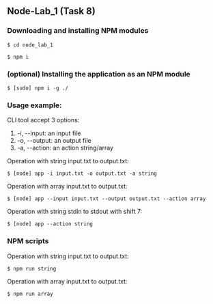 ## Node-Lab_1 (Task 8)

### Downloading and installing NPM modules

```
$ cd node_lab_1
```

```
$ npm i
```

### (optional) Installing the application as an NPM module

```
$ [sudo] npm i -g ./
```

### Usage example:

CLI tool accept 3 options:

1. -i, --input: an input file
2. -o, --output: an output file
3. -a, --action: an action string/array

Operation with string input.txt to output.txt:

```
$ [node] app -i input.txt -o output.txt -a string
```

Operation with array input.txt to output.txt:

```
$ [node] app --input input.txt --output output.txt --action array
```

Operation with string stdin to stdout with shift 7:

```
$ [node] app --action string
```

### NPM scripts

Operation with string input.txt to output.txt:

```
$ npm run string
```

Operation with array input.txt to output.txt:

```
$ npm run array
```